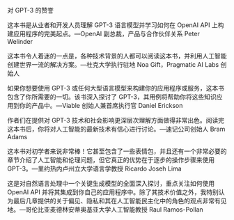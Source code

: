 对 GPT-3 的赞誉

这本书是从业者和开发人员理解 GPT-3 语言模型并学习如何在 OpenAI API 上构建应用程序的完美起点。—OpenAI 副总裁，产品与合作伙伴关系 Peter Welinder

这本书令人着迷的一点是，各种技术背景的人都可以阅读这本书，并利用人工智能创建世界一流的解决方案。—杜克大学执行驻地 Noa Gift，Pragmatic AI Labs 创始人

如果你想要使用 GPT-3 或任何大型语言模型来构建你的应用程序或服务，这本书包含了你所需要的一切。该书深入探讨了 GPT-3，其用例将帮助你将这些知识应用到你的产品中。—Viable 创始人兼首席执行官 Daniel Erickson

作者们在提供对 GPT-3 技术和社会影响更深层次理解方面做得非常出色。阅读完这本书后，你将对人工智能的最新技术有信心进行讨论。—速记公司创始人 Bram Adams

这本书对初学者来说非常棒！它甚至包含了一些表情包，并且还有一个非常必要的章节介绍了人工智能和伦理问题，但它真正的优势在于逐步的操作步骤来使用 GPT-3。—里约热内卢州立大学语言学教授 Ricardo Joseh Lima

这是对自然语言处理中一个关键生成模型的全面深入探讨，重点关注如何使用 OpenAI API 并将其集成到你自己的应用程序中。除了其技术价值之外，我特别认为最后几章提供的关于偏见、隐私和其在人工智能民主化中的角色的观点非常有见地。—哥伦比亚麦德林安蒂奥基亚大学人工智能教授 Raul Ramos-Pollan
